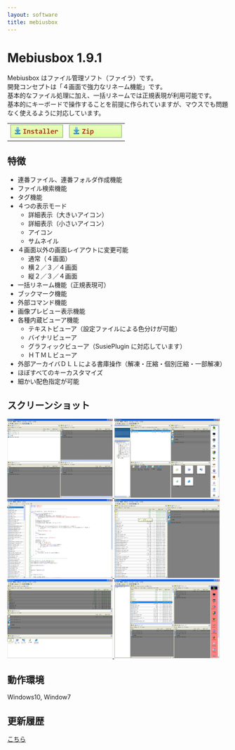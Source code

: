 ```yaml
---
layout: software
title: mebiusbox
---
```


# Mebiusbox 1.9.1

Mebiusbox はファイル管理ソフト（ファイラ）です。  
開発コンセプトは「４画面で強力なリネーム機能」です。  
基本的なファイル処理に加え、一括リネームでは正規表現が利用可能です。  
基本的にキーボードで操作することを前提に作られていますが、マウスでも問題なく使えるように対応しています。

<table class="dl" cellpadding="0" cellspacing="0" border="0">
	<tr>
		<td>
			<a href="http://bit.ly/1OvsMoT" target="_blank" onclick="ga('send','pageview',{'page':'/downloads/MebiusboxSetup','Title':'MebiusboxSetup'});">
				<img src="/assets/img/download_exe.jpg" />
			</a>
		</td>
		<td>
			<a href="http://bit.ly/1Uowekl" target="_blank" onclick="ga('send','pageview',{'page':'/downloads/Mebiusbox','Title':'Mebiusbox'});">
				<img src="/assets/img/download_zip.jpg" />
			</a>
		</td>
	</tr>
</table>


## 特徴
* 連番ファイル、連番フォルダ作成機能
* ファイル検索機能
* タグ機能
* ４つの表示モード
	* 詳細表示（大きいアイコン）
	* 詳細表示（小さいアイコン）
	* アイコン
	* サムネイル
* ４画面以外の画面レイアウトに変更可能
	* 通常（４画面）
	* 横２／３／４画面
	* 縦２／３／４画面
* 一括リネーム機能（正規表現可）
* ブックマーク機能
* 外部コマンド機能
* 画像プレビュー表示機能
* 各種内蔵ビューア機能
	* テキストビューア（設定ファイルによる色分けが可能）
	* バイナリビューア
	* グラフィックビューア（SusiePlugin に対応しています）
	* ＨＴＭＬビューア
* 外部アーカイバＤＬＬによる書庫操作（解凍・圧縮・個別圧縮・一部解凍）
* ほぼすべてのキーカスタマイズ
* 細かい配色指定が可能

## スクリーンショット
<div class="snap">
	<a class="fancybox" rel="group" href="/assets/img/Mebiusbox_snap01.jpg">
		<img src="/assets/img/Mebiusbox_snap01.jpg" width="240" height="180" alt="snap01" border="0" />
	</a>
	<a class="fancybox" rel="group" href="/assets/img/Mebiusbox_snap02.jpg">
		<img src="/assets/img/Mebiusbox_snap02.jpg" width="240" height="180" alt="snap02" border="0" />
	</a>
	<a class="fancybox" rel="group" href="/assets/img/Mebiusbox_snap03.jpg">
		<img src="/assets/img/Mebiusbox_snap03.jpg" width="240" height="180" alt="snap03" border="0" />
	</a>
	<a class="fancybox" rel="group" href="/assets/img/Mebiusbox_snap04.jpg">
		<img src="/assets/img/Mebiusbox_snap04.jpg" width="240" height="180" alt="snap04" border="0" />
	</a>
	<a class="fancybox" rel="group" href="/assets/img/Mebiusbox_snap05.jpg">
		<img src="/assets/img/Mebiusbox_snap05.jpg" width="240" height="180" alt="snap05" border="0" />
	</a>
	<a class="fancybox" rel="group" href="/assets/img/Mebiusbox_snap06.jpg">
		<img src="/assets/img/Mebiusbox_snap06.jpg" width="240" height="180" alt="snap06" border="0" />
	</a>
	<br class="clear" />
</div>

## 動作環境
Windows10, Window7

## 更新履歴

[こちら](/software_mebiusbox_changelogs.html)
